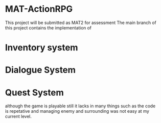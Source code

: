 # MAT-ActionRPG
This project will be submitted as MAT2 for assessment
The main branch of this project contains the implementation of
# Inventory system
# Dialogue System
# Quest System
although the game is playable still it lacks in many things such as the code is repetative and managing enemy and surrounding was not easy at my current level.

